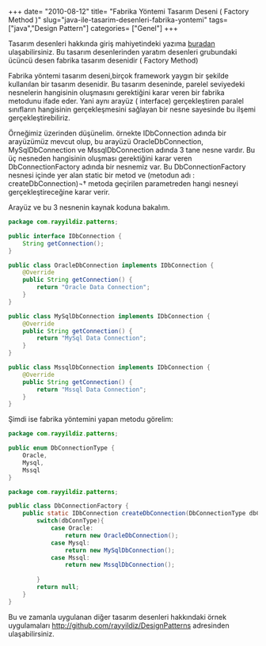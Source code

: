 +++
date= "2010-08-12"
title= "Fabrika Yöntemi Tasarım Deseni ( Factory Method )"
slug="java-ile-tasarim-desenleri-fabrika-yontemi"
tags= ["java","Design Pattern"]
categories= ["Genel"]
+++



Tasarım desenleri hakkında giriş mahiyetindeki yazıma [buradan](/tr/posts/java-ile-tasarim-desenleri/) ulaşabilirsiniz. Bu tasarım desenlerinden yaratım desenleri grubundaki ücüncü desen fabrika tasarım desenidir ( Factory Method)

Fabrika yöntemi tasarım deseni,birçok framework yaygın bir şekilde kullanılan bir tasarım desenidir. Bu tasarım deseninde, parelel seviyedeki nesnelerin hangisinin oluşmasını gerektiğini karar veren bir fabrika metodunu ifade eder. Yani aynı arayüz ( interface) gerçekleştiren paralel sınıfların hangisinin gerçekleşmesini sağlayan bir nesne sayesinde bu ilşemi gerçekleştirebiliriz.

Örneğimiz üzerinden düşünelim. örnekte IDbConnection adında bir arayüzümüz mevcut olup, bu arayüzü OracleDbConnection, MySqlDbConnection ve MssqlDbConnection adında 3 tane nesne vardır. Bu üç nesneden hangisinin oluşması gerektiğini karar veren DbConnectionFactory adında bir nesnemiz var. Bu DbConnectionFactory nesnesi içinde yer alan static bir metod ve (metodun adı : createDbConnection)¬† metoda geçirilen parametreden hangi nesneyi gerçekleştireceğine karar verir.

Arayüz ve bu 3 nesnenin kaynak koduna bakalım.

```java
package com.rayyildiz.patterns;

public interface IDbConnection {
	String getConnection();
}

public class OracleDbConnection implements IDbConnection {
	@Override
	public String getConnection() {
		return "Oracle Data Connection";
	}
}

public class MySqlDbConnection implements IDbConnection {
	@Override
	public String getConnection() {
		return "MySql Data Connection";
	}
}

public class MssqlDbConnection implements IDbConnection {
	@Override
	public String getConnection() {
		return "Mssql Data Connection";
	}
}
```

Şimdi ise fabrika yöntemini yapan metodu görelim:

```java
package com.rayyildiz.patterns;

public enum DbConnectionType {
	Oracle,
	Mysql,
	Mssql
}

package com.rayyildiz.patterns;

public class DbConnectionFactory {
	public static IDbConnection createDbConnection(DbConnectionType dbConnType){
		switch(dbConnType){
			case Oracle:
				return new OracleDbConnection();
			case Mysql:
				return new MySqlDbConnection();
			case Mssql:
				return new MssqlDbConnection();
			
		}
		return null;
	}
}
```

Bu ve zamanla uygulanan diğer tasarım desenleri hakkındaki örnek uygulamaları <http://github.com/rayyildiz/DesignPatterns> adresinden ulaşabilirsiniz.